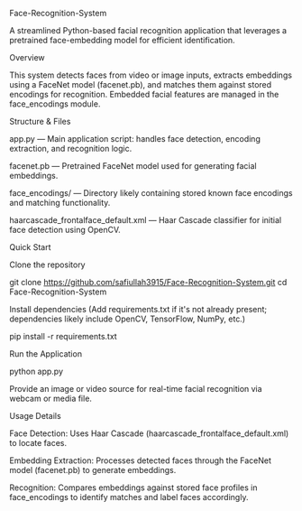 Face-Recognition-System

A streamlined Python-based facial recognition application that leverages a pretrained face-embedding model for efficient identification.

Overview

This system detects faces from video or image inputs, extracts embeddings using a FaceNet model (facenet.pb), and matches them against stored encodings for recognition. Embedded facial features are managed in the face_encodings module.

Structure & Files

app.py — Main application script: handles face detection, encoding extraction, and recognition logic.

facenet.pb — Pretrained FaceNet model used for generating facial embeddings.

face_encodings/ — Directory likely containing stored known face encodings and matching functionality.

haarcascade_frontalface_default.xml — Haar Cascade classifier for initial face detection using OpenCV.

Quick Start

Clone the repository

git clone https://github.com/safiullah3915/Face-Recognition-System.git
cd Face-Recognition-System


Install dependencies
(Add requirements.txt if it's not already present; dependencies likely include OpenCV, TensorFlow, NumPy, etc.)

pip install -r requirements.txt


Run the Application

python app.py


Provide an image or video source for real-time facial recognition via webcam or media file.

Usage Details

Face Detection: Uses Haar Cascade (haarcascade_frontalface_default.xml) to locate faces.

Embedding Extraction: Processes detected faces through the FaceNet model (facenet.pb) to generate embeddings.

Recognition: Compares embeddings against stored face profiles in face_encodings to identify matches and label faces accordingly.
